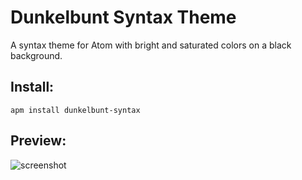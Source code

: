 # Dunkelbunt Syntax Theme

A syntax theme for Atom with bright and saturated colors on a black background.

## Install:

```
apm install dunkelbunt-syntax
```
## Preview:

![screenshot](http://???.png)
